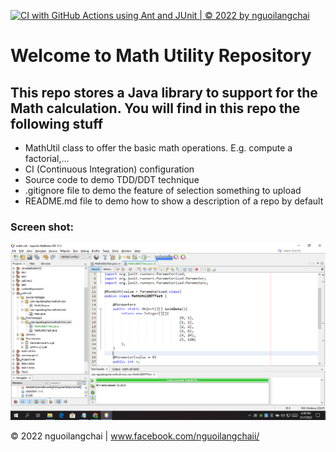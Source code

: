 [![CI with GitHub Actions using Ant and JUnit | © 2022 by nguoilangchai](https://github.com/nguoilangchai/math-util/actions/workflows/ci-junit.yml/badge.svg)](https://github.com/nguoilangchai/math-util/actions/workflows/ci-junit.yml)

# Welcome to Math Utility Repository

## This repo stores a Java library to support for the Math calculation. You will find in this repo the following stuff

* MathUtil class to offer the basic math operations. E.g. compute a factorial,...
* CI (Continuous Integration) configuration
* Source code to demo TDD/DDT technique
* .gitignore file to demo the feature of selection something to upload
* README.md file to demo how to show a description of a repo by default

### Screen shot:
![DDT & TDD with JUnit](https://github.com/nguoilangchai/math-util/blob/main/views/DDT%20with%20JUnit.png)

© 2022 nguoilangchai | www.facebook.com/nguoilangchaii/